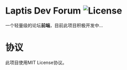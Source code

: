 # Laptis Dev Forum ![License](https://img.shields.io/badge/license-MIT-blue.svg?style=plastic)
一个轻量级的论坛**前端**，目前此项目积极开发中...

# 协议
此项目使用MIT License协议。
